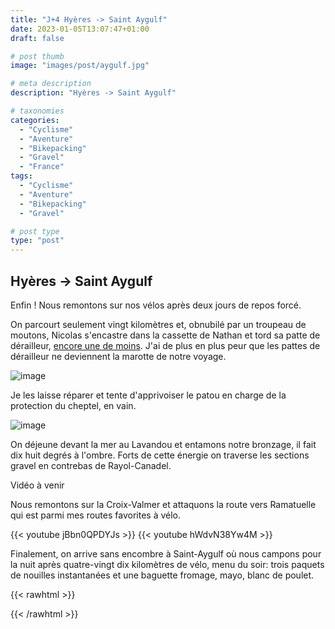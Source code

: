 ```yaml
---
title: "J+4 Hyères -> Saint Aygulf"
date: 2023-01-05T13:07:47+01:00
draft: false

# post thumb
image: "images/post/aygulf.jpg"

# meta description
description: "Hyères -> Saint Aygulf"

# taxonomies
categories:
  - "Cyclisme" 
  - "Aventure" 
  - "Bikepacking"
  - "Gravel" 
  - "France"
tags:
  - "Cyclisme" 
  - "Aventure" 
  - "Bikepacking"
  - "Gravel" 

# post type
type: "post"
---
```


## Hyères -> Saint Aygulf

Enfin ! Nous remontons sur nos vélos après deux jours de repos forcé. 

On parcourt seulement vingt kilomètres et, obnubilé par un troupeau de moutons, Nicolas s'encastre dans la cassette de Nathan et tord sa patte de dérailleur, [encore une de moins](https://lesfrerotsavelo.com/blog/post-2022-12-21/). J'ai de plus en plus peur que les pattes de dérailleur ne deviennent la marotte de notre voyage. 

![image](../../images/post/patte_cassee.jpg)

Je les laisse réparer et tente d'apprivoiser le patou en charge de la protection du cheptel, en vain. 

![image](../../images/post/moutons.jpg)

On déjeune devant la mer au Lavandou et entamons notre bronzage, il fait dix huit degrés à l'ombre. Forts de cette énergie on traverse les sections gravel en contrebas de Rayol-Canadel. 

Vidéo à venir

Nous remontons sur la Croix-Valmer et attaquons la route vers Ramatuelle qui est parmi mes routes favorites à vélo. 

{{< youtube jBbn0QPDYJs >}}
{{< youtube hWdvN38Yw4M >}}

Finalement, on arrive sans encombre à Saint-Aygulf où nous campons pour la nuit après quatre-vingt dix kilomètres de vélo, menu du soir: trois paquets de nouilles instantanées et une baguette fromage, mayo, blanc de poulet. 

{{< rawhtml >}}
<div class="strava-embed-placeholder" data-embed-type="activity" data-embed-id="8344265755"></div><script src="https://strava-embeds.com/embed.js"></script>
{{< /rawhtml >}}
